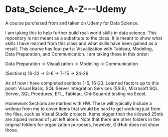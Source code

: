 # Data_Science_A-Z---Udemy
A course purchased from and taken on Udemy for Data Science.

I am taking this to help further build real-world skills in data science. This repository is not meant as a substitute to the class. It is meant to show what skills I have learned from this class and what skills have been gained as a result. This course has four parts: Visualization with Tableau, Modeling, Data Preparation, and Communication. I am taking these in this order:

Data Preparation -> Visualization -> Modeling -> Communication

(Sections) 16-23 ->      3-6      ->    7-15   ->     24-26

As of now I have completed sections 1-6, 16-23.  Learned factors up to this point: Visual Basic, SQL Server Integration Services (SSIS), Microsoft SQL Server, SQL Prcedures, ETL, Tableau, Chi-Squared testing via Excel.

Homework Sections are marked with HW. These will typically include a writeup from me to cover items that would be hard to get working just from the files, such as Visual Studio projects. Items bigger than the allowed 25mb are zipped instead of just left alone. Note that there are other folders in the original folders for organization purposes, however, GitHub does not show those.
